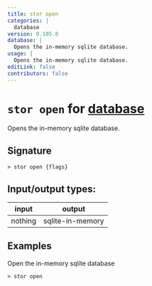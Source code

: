 ```yaml
---
title: stor open
categories: |
  database
version: 0.105.0
database: |
  Opens the in-memory sqlite database.
usage: |
  Opens the in-memory sqlite database.
editLink: false
contributors: false
---
```

<!-- This file is automatically generated. Please edit the command in https://github.com/nushell/nushell instead. -->

# `stor open` for [database](/commands/categories/database.md)

<div class='command-title'>Opens the in-memory sqlite database.</div>

## Signature

```> stor open {flags} ```


## Input/output types:

| input   | output           |
| ------- | ---------------- |
| nothing | sqlite-in-memory |
## Examples

Open the in-memory sqlite database
```nu
> stor open

```
